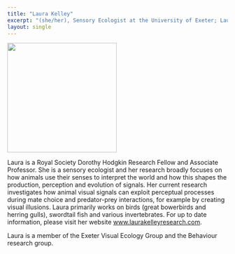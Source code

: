```yaml
---
title: "Laura Kelley"
excerpt: "(she/her), Sensory Ecologist at the University of Exeter; Laura focuses on how animals use their senses to interpret the world and how this shapes the production, perception and evolution of signals. <br/><img src='/j_site/images/Laura.png' width='150'>"
layout: single
---
```



<img src="/j_site/images/Laura.png" width="250"/>


Laura is a Royal Society Dorothy Hodgkin Research Fellow and Associate Professor. She is a sensory ecologist and her research broadly focuses on how animals use their senses to interpret the world and how this shapes the production, perception and evolution of signals. Her current research investigates how animal visual signals can exploit perceptual processes during mate choice and predator-prey interactions, for example by creating visual illusions. Laura primarily works on birds (great bowerbirds and herring gulls), swordtail fish and various invertebrates. For up to date information, please visit her website www.laurakelleyresearch.com.


Laura is a member of the Exeter Visual Ecology Group and the Behaviour research group.

